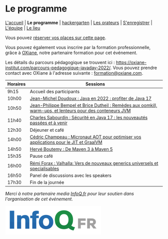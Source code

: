 # Le programme

[L'accueil](index.html) | **Le programme** | [hackergarten](hackergarten.html) | [Les orateurs](speakers.html) | [S'enregistrer](register.html) | [L'équipe](the-team.html) | [Le lieu](lieu.md)

Vous pouvez [réserver vos places sur cette page](https://www.helloasso.com/associations/bjpc/evenements/paris-jug-s-java-day).

Vous pouvez également vous inscrire par la formation professionnelle, grâce à [OXiane](https://oxiane-institut.com/), notre partenaire formation pour cet événement.

Les détails du parcours pédagogique se trouvent ici : <https://oxiane-institut.com/parcours-pedagogique-javaday-2022/>. Vous pouvez prendre contact avec OXiane à l'adresse suivante : [formation@oxiane.com](mailto:formation@oxiane.com).

| Horaires | Sessions                                                                                                                              |
|----------|---------------------------------------------------------------------------------------------------------------------------------------|
| 9h15     | Accueil des participants                                                                                                              |
| 10h00    | [Jean-Michel Doudoux : Java en 2022 : profiter de Java 17](speakers.md#jean-michel)                                                   |
| 10h50    | [Jean-Philippe Bempel et Brice Dutheil : Remèdes aux oomkill, warm-ups, et lenteurs pour des conteneurs JVM](speakers.md#brice-jean-philippe) |
| 11h40    | [Charles Sabourdin : Sécurité en Java 17 : les nouveautés passées et à venir](speakers.md#charles)                                    |
| 12h30    | Déjeuner et café                                                                                                                      |
| 14h00    | [Cédric Champeau : Micronaut AOT pour optimiser vos applications pour le JIT et GraalVM](speakers.md#cedric)                          |
| 14h50    | [Hervé Boutemy : De Maven 3 à Maven 5](speakers.md#herve)                                                                             |
| 15h35    | Pause café                                                                                                                            |
| 16h00    | [Rémi Forax : Valhalla: Vers de nouveaux generics universels et specialisables](speakers.md#remi)                                     |
| 16h50    | Panel de discussions avec les speakers                                                                                                |
| 17h30    | Fin de la journée                                                                                                                     |

*Merci à notre partenaire media [InfoQ.fr](https://www.infoq.com/fr/) pour leur soutien dans l'organisation de cet événement.*

[![InfoQ FR](images/InfoQFR.png)](https://www.infoq.com/fr/)
